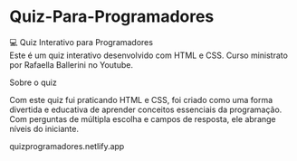 # Quiz-Para-Programadores

💻 Quiz Interativo para Programadores  
Este é um quiz interativo desenvolvido com HTML e CSS.
Curso ministrato por Rafaella Ballerini no Youtube.

 Sobre o quiz

Com este quiz fui praticando HTML e CSS, foi criado como uma forma divertida e educativa de aprender conceitos essenciais da programação. Com perguntas de múltipla escolha e campos de resposta, ele abrange níveis do iniciante.

quizprogramadores.netlify.app
